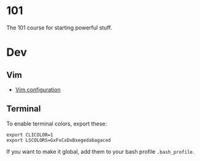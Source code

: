 # 101
The 101 course for starting powerful stuff.

# Dev
## Vim
* [Vim configuration](https://github.com/amix/vimrc)

## Terminal
To enable terminal colors, export these:

    export CLICOLOR=1
    export LSCOLORS=GxFxCxDxBxegedabagaced
If you want to make it global, add them to your bash profile `.bash_profile`.
